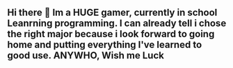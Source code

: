 ## Hi there 👋 Im a HUGE gamer, currently in school Leanrning programming. I can already tell i chose the right major because i look forward to going home and putting everything I've learned to good use.  ANYWHO, Wish me Luck 

<!--
**JerronWeber/JerronWeber** is a ✨ _special_ ✨ repository because its `README.md` (this file) appears on your GitHub profile.


- 💬 Ask me about ??
- 📫 How to reach me: joe.web3r@gmail.com
- ⚡ Fun fact: I was in the Military for 2 Years
-->
